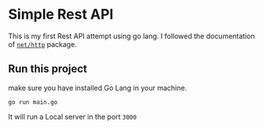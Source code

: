 # Simple Rest API
This is my first Rest API attempt using go lang. I followed the documentation of [`net/http`](https://pkg.go.dev/net/http) package.

## Run this project
make sure you have installed Go Lang in your machine.

`go run main.go`

It will run a Local server in the port `3000`